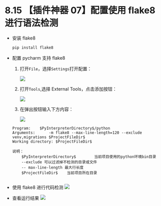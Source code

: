 # 8.15 【插件神器 07】配置使用 flake8 进行语法检测

*   安装 flake8
    ```bash
    pip install flake8
    ```

*   配置 pycharm 支持 flake8  
    1. 打开`File`，选择`Settings`打开配置：
    
        ![](https://cdn.jsdelivr.net/gh/masantu/statics/images/20210116162840.png)
    2. 打开`Tools`,选择 External Tools，点击添加按钮：
    
        ![](https://cdn.jsdelivr.net/gh/masantu/statics/images/20210116163119.png)
    3. 在弹出按钮输入下方内容：
    
        ![](https://cdn.jsdelivr.net/gh/masantu/statics/images/20210116163408.png)

    ```plain
    Program:    $PyInterpreterDirectory$/python
    Arguments:		-m flake8 --max-line-length=120 --exclude venv,migrations $ProjectFileDir$
    Working directory: $ProjectFileDir$
    
    说明：
    	$PyInterpreterDirectory$		当前项目使用的python环境bin目录
    	--exclude 可以过滤掉不检测的目录或文件
        -- max-line-length 最大行长度
    	$ProjectFileDir$	当前项目所在目录
    	
    ```

*   使用 flake8 进行代码检测 
    ![](https://cdn.jsdelivr.net/gh/masantu/statics/images/20210116165714.png)
*   查看运行结果
    ![](https://cdn.jsdelivr.net/gh/masantu/statics/images/20210116165111.png) 
